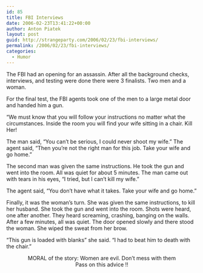 ```yaml
---
id: 85
title: FBI Interviews
date: 2006-02-23T13:41:22+00:00
author: Anton Piatek
layout: post
guid: http://strangeparty.com/2006/02/23/fbi-interviews/
permalink: /2006/02/23/fbi-interviews/
categories:
  - Humor
---
```

The FBI had an opening for an assassin. After all the background checks, interviews, and testing were done there were 3 finalists. Two men and a woman.

For the final test, the FBI agents took one of the men to a large metal door and handed him a gun.

&#8220;We must know that you will follow your instructions no matter what the circumstances. Inside the room you will find your wife sitting in a chair. Kill Her!

The man said, &#8220;You can&#8217;t be serious, I could never shoot my wife.&#8221; The agent said, &#8220;Then you&#8217;re not the right man for this job. Take your wife and go home.&#8221;

The second man was given the same instructions. He took the gun and went into the room. All was quiet for about 5 minutes. The man came out with tears in his eyes, &#8220;I tried, but I can&#8217;t kill my wife.&#8221;

The agent said, &#8220;You don&#8217;t have what it takes. Take your wife and go home.&#8221;

Finally, it was the woman&#8217;s turn. She was given the same instructions, to kill her husband. She took the gun and went into the room. Shots were heard, one after another. They heard screaming, crashing, banging on the walls. After a few minutes, all was quiet. The door opened slowly and there stood the woman. She wiped the sweat from her brow.

&#8220;This gun is loaded with blanks&#8221; she said. &#8220;I had to beat him to death with the chair.&#8221;

<p align="center">
  MORAL of the story: Women are evil. Don&#8217;t mess with them<br /> Pass on this advice !!
</p>